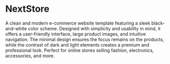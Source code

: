 # NextStore
A clean and modern e-commerce website template featuring a sleek black-and-white color scheme. Designed with simplicity and usability in mind, it offers a user-friendly interface, large product images, and intuitive navigation. The minimal design ensures the focus remains on the products, while the contrast of dark and light elements creates a premium and professional look. Perfect for online stores selling fashion, electronics, accessories, and more.
